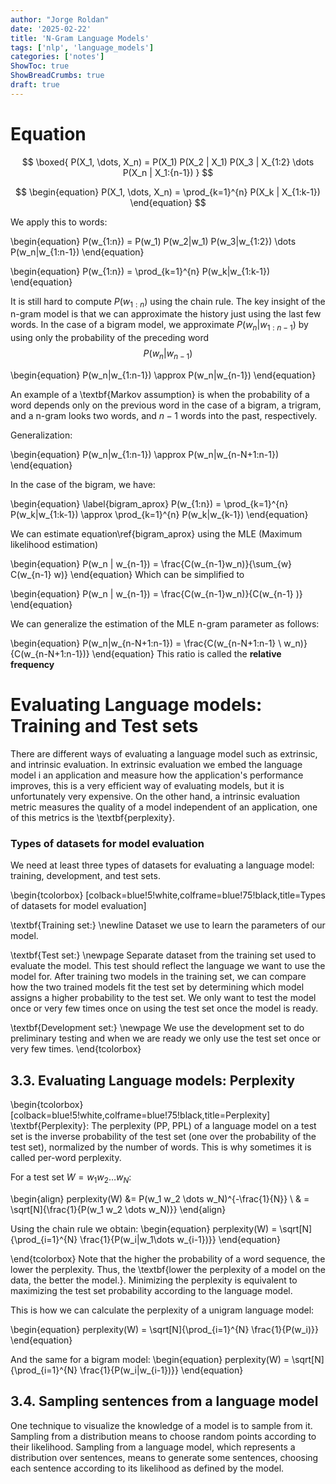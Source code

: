 ```yaml
---
author: "Jorge Roldan"
date: '2025-02-22'
title: 'N-Gram Language Models'
tags: ['nlp', 'language_models']
categories: ['notes']
ShowToc: true
ShowBreadCrumbs: true
draft: true
---
```



# Equation 
$$
\boxed{
    P(X_1, \dots, X_n) = P(X_1) P(X_2 | X_1) P(X_3 | X_{1:2} \dots P(X_n | X_1:{n-1})
}
$$

$$
\begin{equation} P(X_1, \dots, X_n) = \prod_{k=1}^{n} P(X_k | X_{1:k-1})
\end{equation}
$$


We apply this to words:

\begin{equation}
    P(w_{1:n}) = P(w_1) P(w_2|w_1) P(w_3|w_{1:2}) \dots P(w_n|w_{1:n-1})
\end{equation}

\begin{equation}
   P(w_{1:n}) = \prod_{k=1}^{n} P(w_k|w_{1:k-1})
\end{equation}

It is still hard to compute $P(w_{1:n})$  using the chain rule. The key insight of the n-gram model is that we can approximate the history  just using the last few words. In the case of a bigram model, we approximate $P(w_n  | w_{1:n-1})$ by using only the probability of the preceding word $$P(w_n|w_{n-1})$$

\begin{equation}
    P(w_n|w_{1:n-1}) \approx P(w_n|w_{n-1})
\end{equation}

An example of a \textbf{Markov assumption} is when the probability of a word depends only on the previous word in the case of a bigram, a trigram, and a n-gram looks two words, and $n-1$ 
words into the past, respectively. 

Generalization:

\begin{equation}
   P(w_n|w_{1:n-1}) \approx P(w_n|w_{n-N+1:n-1}) 
\end{equation}



In the case of the bigram, we have:

\begin{equation}
\label{bigram_aprox}
    P(w_{1:n}) = \prod_{k=1}^{n} P(w_k|w_{1:k-1}) \approx  \prod_{k=1}^{n} P(w_k|w_{k-1})
\end{equation}

We can estimate  equation\ref{bigram_aprox} using the MLE (Maximum likelihood estimation) 

\begin{equation}
P(w_n | w_{n-1}) = \frac{C(w_{n-1}w_n)}{\sum_{w} C(w_{n-1} w)}
\end{equation}
Which can be simplified to

\begin{equation}
P(w_n | w_{n-1}) = \frac{C(w_{n-1}w_n)}{C(w_{n-1} )}
\end{equation}

We can generalize the estimation of the MLE n-gram parameter as follows:

\begin{equation}
    P(w_n|w_{n-N+1:n-1}) = \frac{C(w_{n-N+1:n-1} \  w_n)}{C(w_{n-N+1:n-1})}
\end{equation}
This ratio is called the **relative frequency**


# Evaluating Language models: Training and Test sets

There are different ways of evaluating a language model such as extrinsic, and intrinsic evaluation. In extrinsic evaluation we embed the language model i an application and measure how the application's performance improves, this is a very efficient way of evaluating models, but it is unfortunately very expensive. On the other hand, a intrinsic evaluation metric measures the quality of a model independent of an application, one of this metrics is the \textbf{perplexity}.

### Types of datasets for model evaluation
We need at least three types of datasets for evaluating a language model: training, development, and test sets. 

\begin{tcolorbox} 
[colback=blue!5!white,colframe=blue!75!black,title=Types of datasets for model evaluation]

\textbf{Training set:} \newline
Dataset we use to learn the parameters of our model.

\textbf{Test set:} \newpage
Separate dataset from the training set used to evaluate the model. This test should reflect the language we want to use the model for.  After training two models in the training set, we can compare how the two trained models fit the test set by determining which model assigns a higher probability to the test set.  We only want to test the model once or very few times once on using the test set once the model is ready.

\textbf{Development set:} \newpage
We use the development set to do preliminary testing and when we are ready we only use the test set once or very few times.
\end{tcolorbox}


## 3.3. Evaluating Language models: Perplexity



\begin{tcolorbox} 
[colback=blue!5!white,colframe=blue!75!black,title=Perplexity]
\textbf{Perplexity}:  The perplexity (PP, PPL) of a language model on a test set is the inverse probability of the test set (one over the probability of the test set), normalized by the number of words. This is why sometimes it is called per-word perplexity.

For a test set $W=w_1 w_2 \dots w_N$:

\begin{align}
perplexity(W) &= P(w_1 w_2 \dots w_N)^{-\frac{1}{N}} \\ 
& = \sqrt[N]{\frac{1}{P(w_1 w_2 \dots w_N)}}
\end{align}

Using the chain rule we obtain:
 \begin{equation}
perplexity(W) = \sqrt[N]{\prod_{i=1}^{N} \frac{1}{P(w_i|w_1\dots w_{i-1})}}
\end{equation}

\end{tcolorbox}
Note that the higher the probability of a word sequence, the lower the perplexity. Thus, the \textbf{lower the perplexity of a model on the data, the better the model.}. Minimizing the perplexity is equivalent to maximizing the test set probability according to the language model.

This is how we can calculate the perplexity of a unigram language model:

\begin{equation}
   perplexity(W) = \sqrt[N]{\prod_{i=1}^{N} \frac{1}{P(w_i)}} 
\end{equation}

And the same for a bigram model:
\begin{equation}
   perplexity(W) = \sqrt[N]{\prod_{i=1}^{N} \frac{1}{P(w_i|w_{i-1})}} 
\end{equation}

## 3.4. Sampling sentences from a language model
One technique to visualize the knowledge of a model is to sample from it. Sampling from a distribution means to choose random points according to their likelihood. Sampling from a language model, which represents a distribution over sentences, means to generate some sentences, choosing each sentence according to its likelihood as defined by the model. 


